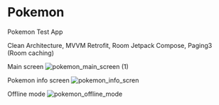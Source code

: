 # Pokemon
Pokemon Test App

Clean Architecture, MVVM
Retrofit, Room
Jetpack Compose, Paging3 (Room caching)

Main screen
![pokemon_main_screen (1)](https://user-images.githubusercontent.com/66932545/235356709-f59d79b8-d7f6-454b-9b74-f0b66605b136.png)

Pokemon info screen
![pokemon_info_scren](https://user-images.githubusercontent.com/66932545/235356732-ddd4cb46-8057-4934-ab15-bf1ed904e69f.png)

Offline mode
![pokemon_offline_mode](https://user-images.githubusercontent.com/66932545/235356876-08e918f3-04e6-4033-ad74-0afda5fdff69.png)
